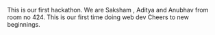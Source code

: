 This is our first hackathon.
We are Saksham , Aditya and Anubhav from room no 424.
This is our first time doing web dev 
Cheers to new beginnings.
